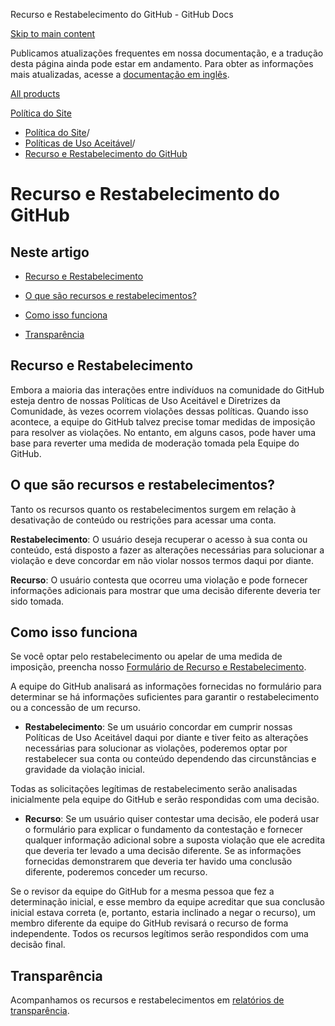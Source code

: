 Recurso e Restabelecimento do GitHub - GitHub Docs

[Skip to main content](#main-content)

Publicamos atualizações frequentes em nossa documentação, e a tradução desta página ainda pode estar em andamento. Para obter as informações mais atualizadas, acesse a [documentação em inglês](/en).

[All products](/pt)

[Política do Site](/pt/site-policy)

* [Política do Site](/pt/site-policy)/
* [Políticas de Uso Aceitável](/pt/site-policy/acceptable-use-policies)/
* [Recurso e Restabelecimento do GitHub](/pt/site-policy/acceptable-use-policies/github-appeal-and-reinstatement)

Recurso e Restabelecimento do GitHub
==========

Neste artigo
----------

* [Recurso e Restabelecimento](#appeal-and-reinstatement)

* [O que são recursos e restabelecimentos?](#what-are-appeals-and-reinstatements)

* [Como isso funciona](#how-this-works)

* [Transparência](#transparency)

[](#appeal-and-reinstatement)Recurso e Restabelecimento
----------

Embora a maioria das interações entre indivíduos na comunidade do GitHub esteja dentro de nossas Políticas de Uso Aceitável e Diretrizes da Comunidade, às vezes ocorrem violações dessas políticas. Quando isso acontece, a equipe do GitHub talvez precise tomar medidas de imposição para resolver as violações. No entanto, em alguns casos, pode haver uma base para reverter uma medida de moderação tomada pela Equipe do GitHub.

[](#what-are-appeals-and-reinstatements)O que são recursos e restabelecimentos?
----------

Tanto os recursos quanto os restabelecimentos surgem em relação à desativação de conteúdo ou restrições para acessar uma conta.

**Restabelecimento**: O usuário deseja recuperar o acesso à sua conta ou conteúdo, está disposto a fazer as alterações necessárias para solucionar a violação e deve concordar em não violar nossos termos daqui por diante.

**Recurso**: O usuário contesta que ocorreu uma violação e pode fornecer informações adicionais para mostrar que uma decisão diferente deveria ter sido tomada.

[](#how-this-works)Como isso funciona
----------

Se você optar pelo restabelecimento ou apelar de uma medida de imposição, preencha nosso [Formulário de Recurso e Restabelecimento](https://support.github.com/contact/reinstatement).

A equipe do GitHub analisará as informações fornecidas no formulário para determinar se há informações suficientes para garantir o restabelecimento ou a concessão de um recurso.

* **Restabelecimento**: Se um usuário concordar em cumprir nossas Políticas de Uso Aceitável daqui por diante e tiver feito as alterações necessárias para solucionar as violações, poderemos optar por restabelecer sua conta ou conteúdo dependendo das circunstâncias e gravidade da violação inicial.

Todas as solicitações legítimas de restabelecimento serão analisadas inicialmente pela equipe do GitHub e serão respondidas com uma decisão.

* **Recurso**: Se um usuário quiser contestar uma decisão, ele poderá usar o formulário para explicar o fundamento da contestação e fornecer qualquer informação adicional sobre a suposta violação que ele acredita que deveria ter levado a uma decisão diferente. Se as informações fornecidas demonstrarem que deveria ter havido uma conclusão diferente, poderemos conceder um recurso.

Se o revisor da equipe do GitHub for a mesma pessoa que fez a determinação inicial, e esse membro da equipe acreditar que sua conclusão inicial estava correta (e, portanto, estaria inclinado a negar o recurso), um membro diferente da equipe do GitHub revisará o recurso de forma independente. Todos os recursos legítimos serão respondidos com uma decisão final.

[](#transparency)Transparência
----------

Acompanhamos os recursos e restabelecimentos em [relatórios de transparência](https://github.blog/2022-01-27-2021-transparency-report/#Appeals_and_other_reinstatements).
